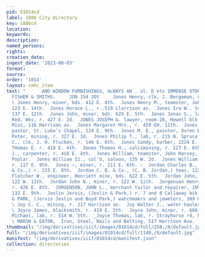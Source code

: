 ```yaml
---
pid: 01014cd
label: 1886 City Directory
key: 1886cd
location: 
keywords: 
description: 
named_persons: 
rights: 
creation_date: 
ingest_date: '2023-08-03'
format: 
source: 
order: '1014'
layout: cmhc_item
text: "      AND WINDOW FURNISHINGS, ALWAYS AN . al. D ets IMMENSE STOCK AT DANIELS,
  FISHER & SMITHS.     JON 154 JOY     Jones Henry, clk, J. Bergeman, r. 120 E. 6th.
  \ Jones Henry, miner, bds. 412 E. 8th.  Jones Henry M., teamster, John Harvey, r.
  123 E. 14th.  Jones Horace L., r..519 Llarrison av.  Jones Ira W., teamster, r.
  137 E. 12th.  Jones John, miner, bds. 629 E. 5th.  Jones Jonas S., lab. Harrison
  Red. Wks, r. 427 E. 2d.  JONES JOSEPH &. lawyer, room 20, Howell blk.  Jones Lida
  Miss, 116 Harrison av.  Jones Margaret Mrs., r. 429 EH. 11th.  Jones M. Rev., col’d,
  pastor, St. Luke’s Chapel, 124 E. 9th.  Jones M. E., painter, Ovren Bros.  Jones
  Peter, mining, r. 327 E. 3d.  Jones Philip T., lab, r. 215 N. Spruce.  Jones Price
  C., clk, J. H. Flucken, r. 146 E. 6th.  Jones Sandy, barber, 2224 E. 6th.  Jones
  THomas E. r. 418 E. 4th.  Jones Thomas H., calcimining, r. 127 E. 6th.  Jones Thomas
  J., carpenter, r. 418 E. 4th.  Jones William, teamster, John Harvey, r. 1200 N.
  Poplar.  Jones William I1., col’d, saloon, 135 W. 2d.  Jones William P., mining,
  r. 117 E. 9th.  Jones —, miner, r. 211 E. 6th. :  Jordan Charles B., (C. B. Jordan
  & Co.,) r. 215 E. 8th.  Jordan C. B. & Co., (C. B. Jordan,) teas, 122 E. 6th.  Jordan
  Fletcher W., engineer, Henriett mine, bds. 622 E. 5th.  Jordan John, mining, r.
  122 W. 11th.  Jordan John N., miner, r. 122 W. 1ith.  Jorgensen Henry, teamster,
  r. 426 E. 8th.  JORGENSON, JOHN L., merchant tailor and repairer, 109 E. 4th, r.
  133 E. 9th.  Joslin Jervis, (Joslin & Park,) r. 7 and 8 Callaway bik. .  JOSLIN
  & PARK, (Jervis Joslin and Boyd Park,) watchmakrs and jewelers, 309 Harrison av.
  \ Joy C. C., mining, r. 217 Harrison av.  Joy Walter J., water hauler, r. 113 Oak.
  \ Joyce James, blacksmith, r. 419 E. 5th.  Joyce John, miner, r. 608 E. 5th.  Joyce
  Michael, lab, r. 514 W. 5th.  _Joyce Thomas, lab, r. Strayhorse rd, head KE. 4th.
  \ MARSH & EATON,  Iron, Steel, Nails and Belting, 517 Harrison Ave. -    "
thumbnail: "/img/derivatives/iiif/images/01014cd/full/250,/0/default.jpg"
full: "/img/derivatives/iiif/images/01014cd/full/1140,/0/default.jpg"
manifest: "/img/derivatives/iiif/01014cd/manifest.json"
collection: directories
---
```

